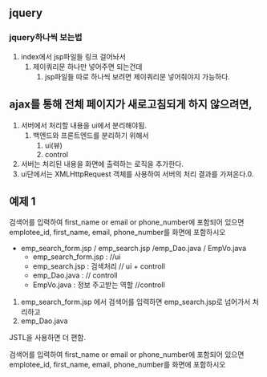 
## jquery

### jquery하나씩 보는법
1. index에서 jsp파일들 링크 걸어놔서
   1. 제이쿼리문 하나만 넣어주면 되는건데
      1. jsp파일들 따로 하나씩 보려면 제이쿼리문 넣어줘야지 가능하다.

## ajax를 통해 전체 페이지가 새로고침되게 하지 않으려면,

1. 서버에서 처리할 내용을 ui에서 분리해야됨.
   1. 백엔드와 프론트엔드를 분리하기 위해서
      1. ui(뷰)
      2. control
2. 서버는 처리된 내용을 화면에 출력하는 로직을 추가한다.
3. ui단에서는 XMLHttpRequest 객체를 사용하여 서버의 처리 결과를 가져온다.0.

## 예제 1

검색어를 입력하여 first_name or email or phone_number에 포함되어 있으면
emplotee_id, first_name, email, phone_number를 화면에 포함하시오

- emp_search_form.jsp / emp_search.jsp /emp_Dao.java / EmpVo.java
  - emp_search_form.jsp :       //ui
  - emp_search.jsp : 검색처리  // ui + controll
  -  emp_Dao.java :              // controll
  - EmpVo.java : 정보 주고받는 역할  //controll

1. emp_search_form.jsp 에서 검색어를 입력하면 emp_search.jsp로 넘어가서 처리하고
2. emp_Dao.java

JSTL을 사용하면 더 편함.


검색어를 입력하여 first_name or email or phone_number에 포함되어 있으면
emplotee_id, first_name, email, phone_number를 화면에 포함하시오